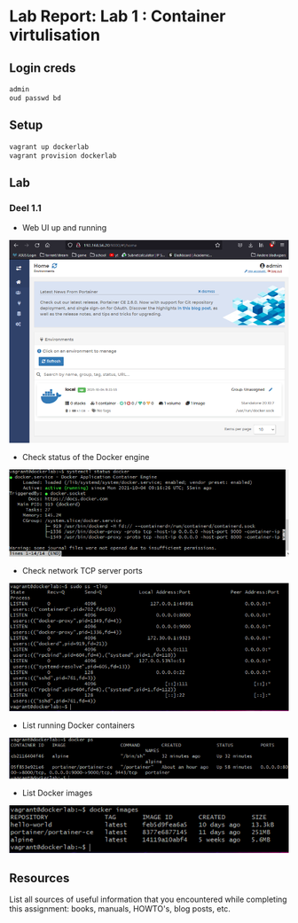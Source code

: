 # Lab Report: Lab 1 : Container virtulisation

## Login creds
	admin
	oud passwd bd
## Setup
	vagrant up dockerlab
	vagrant provision dockerlab

## Lab
### Deel 1.1
- Web UI up and running

![Home, 4 october 2021](img/HOME.PNG?raw=true)

- Check status of the Docker engine

![Stat Docker, 4 october 2021](img/StatDocker.PNG?raw=true)

- Check network TCP server ports

![TCP ports, 4 october 2021](img/TCPports.PNG?raw=true)

- List running Docker containers

![Docker containers, 4 october 2021](img/DockerContainers.PNG?raw=true)

- List Docker images

![DockerImages, 4 october 2021](img/DockerImages.PNG?raw=true)

## Resources

List all sources of useful information that you encountered while completing this assignment: books, manuals, HOWTO's, blog posts, etc.

